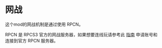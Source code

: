 ﻿# 网战

这个mod的网战机制是通过使用 RPCN。

RPCN 是 RPCS3 官方的网战服务器，如果想要连线玩请参考此 [指南](https://wiki.rpcs3.net/index.php?title=Help:Netplay) 申请账号和连接到官方 RPCN 服务器。